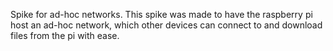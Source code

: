 Spike for ad-hoc networks. 
This spike was made to have the 
raspberry pi host an ad-hoc network, which other devices can connect to 
and download files from the pi with ease.



